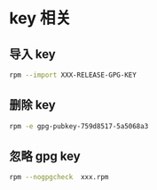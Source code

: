 # key 相关

## 导入 key

```bash
rpm --import XXX-RELEASE-GPG-KEY
```

## 删除 key

```bash
rpm -e gpg-pubkey-759d8517-5a5068a3
```

## 忽略 gpg key

```bash
rpm --nogpgcheck  xxx.rpm
```